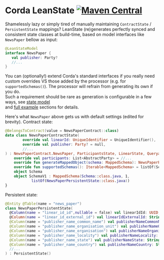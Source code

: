 # Corda LeanState [![Maven Central](https://img.shields.io/maven-central/v/com.github.manosbatsis.corda.leanstate/leanstate-contracts.svg)](https://repo1.maven.org/maven2/com/github/manosbatsis/corda/leanstate/)

Shamelessly lazy or simply tired of manually maintaining `ContractState` / `PersistentState` mappings?
LeanState (re)generates perfectly synced and consistent state classes at build-time, 
based on model interfaces like `NewsPaper` bellow as input:

```kotlin
@LeanStateModel
interface NewsPaper {
   val publisher: Party?
   //...
}
```

You can (optionally!) extend Corda's standard interfaces if you really need  
custom overrides VS those added by the processor (e.g.  for `supportedSchemas()`). 
The processor will refrain from generating its own  if you do.  
Such a requirement should be rare as generation is configurable in a few ways, 
see [state model](https://manosbatsis.github.io/corda-lean-state/state-model)  
and [full example](https://manosbatsis.github.io/corda-lean-state/full-example) 
sections for details.

Here's what `NewsPaper` above gets us with default settings (edited for brevity). 
Contract state:

```kotlin
@BelongsToContract(value = NewsPaperContract::class)
data class NewsPaperContractState(
        override val linearId: UniqueIdentifier = UniqueIdentifier(),
        override val publisher: Party? = null,
        //...
) : NewsPaperContract.NewsPaper, ParticipantsState, LinearState, QueryableState {
    override val participants: List<AbstractParty> = //...
    override fun generateMappedObject(schema: MappedSchema): NewsPaperPersistentState = //...
    override fun supportedSchemas(): Iterable<MappedSchema> = listOf(SchemaV1)
    object Schema
    object SchemaV1 : MappedSchema(Schema::class.java, 1,
            listOf(NewsPaperPersistentState::class.java))
}
```

Persistent state:

```kotlin
@Entity @Table(name = "news_paper")
class NewsPaperPersistentState(
  @Column(name = "linear_id_id",nullable = false) val linearIdId: UUID,
  @Column(name = "linear_id_external_id") val linearIdExternalId: String? = null,
  @Column(name = "publisher_name_common_name") val publisherNameCommonName: String? = null,
  @Column(name = "publisher_name_organisation_unit") val publisherNameOrganisationUnit: String? = null,
  @Column(name = "publisher_name_organisation") val publisherNameOrganisation: String?,
  @Column(name = "publisher_name_locality") val publisherNameLocality: String?,
  @Column(name = "publisher_name_state") val publisherNameState: String? = null,
  @Column(name = "publisher_name_country") val publisherNameCountry: String?,
  //...
) : PersistentState()

```


